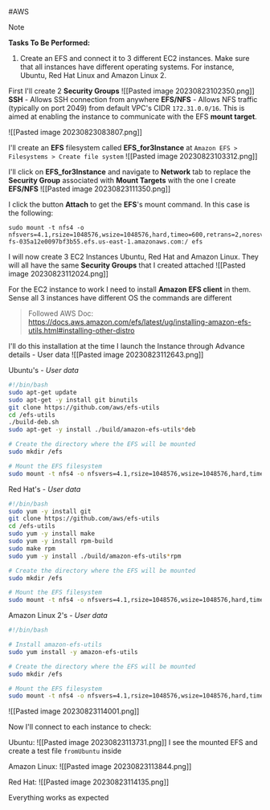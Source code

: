 #AWS

> [!NOTE]
> **Tasks To Be Performed:**
> 1. Create an EFS and connect it to 3 different EC2 instances. Make sure that all instances have different operating systems. For instance, Ubuntu, Red Hat Linux and Amazon Linux 2.
> 

First I'll create 2 **Security Groups**
![[Pasted image 20230823102350.png]]
**SSH** - Allows SSH connection from anywhere
**EFS/NFS** - Allows NFS traffic (typically on port 2049) from default VPC's CIDR `172.31.0.0/16`. This is aimed at enabling the instance to communicate with the EFS **mount target**.
<!-- 
Since this is only for allowing NFS traffic, it should have an outbound rule that permits traffic to the EFS mount target on port 2049.

So in EC2 allow outboud but in mount target allow inboud?
-->
![[Pasted image 20230823083807.png]]

I'll create an **EFS** filesystem called **EFS_for3Instance** at `Amazon EFS > Filesystems > Create file system`
![[Pasted image 20230823103312.png]]

I'll click on **EFS_for3Instance** and navigate to **Network** tab to replace the **Security Group** associated with **Mount Targets** with the one I create **EFS/NFS**
![[Pasted image 20230823111350.png]]

I click the button **Attach** to get the **EFS**'s mount command. In this case is the following:
```
sudo mount -t nfs4 -o nfsvers=4.1,rsize=1048576,wsize=1048576,hard,timeo=600,retrans=2,noresvport fs-035a12e0097bf3b55.efs.us-east-1.amazonaws.com:/ efs
```


I will now create 3 EC2 Instances Ubuntu, Red Hat and Amazon Linux. 
They will all have the same **Security Groups** that I created attached
![[Pasted image 20230823112024.png]]

For the EC2 instance to work I need to install **Amazon EFS client** in them. Sense all 3 instances have different OS the commands are different

> Followed AWS Doc: 
> https://docs.aws.amazon.com/efs/latest/ug/installing-amazon-efs-utils.html#installing-other-distro


I'll do this installation at the time I launch the Instance through Advance details - User data
![[Pasted image 20230823112643.png]]

Ubuntu's - *User data*
```bash
#!/bin/bash
sudo apt-get update
sudo apt-get -y install git binutils
git clone https://github.com/aws/efs-utils
cd /efs-utils
./build-deb.sh
sudo apt-get -y install ./build/amazon-efs-utils*deb

# Create the directory where the EFS will be mounted
sudo mkdir /efs

# Mount the EFS filesystem
sudo mount -t nfs4 -o nfsvers=4.1,rsize=1048576,wsize=1048576,hard,timeo=600,retrans=2,noresvport fs-035a12e0097bf3b55.efs.us-east-1.amazonaws.com:/ /efs
```

Red Hat's - *User data*
```bash
#!/bin/bash
sudo yum -y install git
git clone https://github.com/aws/efs-utils
cd /efs-utils
sudo yum -y install make
sudo yum -y install rpm-build
sudo make rpm
sudo yum -y install ./build/amazon-efs-utils*rpm

# Create the directory where the EFS will be mounted
sudo mkdir /efs

# Mount the EFS filesystem
sudo mount -t nfs4 -o nfsvers=4.1,rsize=1048576,wsize=1048576,hard,timeo=600,retrans=2,noresvport fs-035a12e0097bf3b55.efs.us-east-1.amazonaws.com:/ /efs
```

Amazon Linux 2's - *User data*
```bash
#!/bin/bash

# Install amazon-efs-utils
sudo yum install -y amazon-efs-utils

# Create the directory where the EFS will be mounted
sudo mkdir /efs

# Mount the EFS filesystem
sudo mount -t nfs4 -o nfsvers=4.1,rsize=1048576,wsize=1048576,hard,timeo=600,retrans=2,noresvport fs-035a12e0097bf3b55.efs.us-east-1.amazonaws.com:/ /efs
```

![[Pasted image 20230823114001.png]]

Now I'll connect to each instance to check:

Ubuntu:
![[Pasted image 20230823113731.png]]
I see the mounted EFS and create a test file `fromUbuntu` inside

Amazon Linux:
![[Pasted image 20230823113844.png]]

Red Hat:
![[Pasted image 20230823114135.png]]


Everything works as expected

